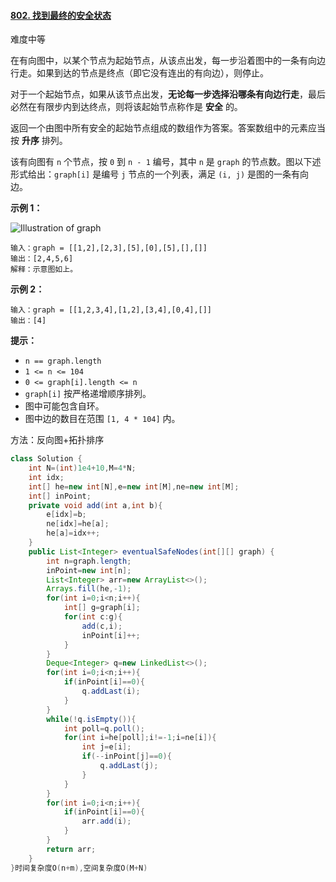 #### [802. 找到最终的安全状态](https://leetcode-cn.com/problems/find-eventual-safe-states/)

难度中等

在有向图中，以某个节点为起始节点，从该点出发，每一步沿着图中的一条有向边行走。如果到达的节点是终点（即它没有连出的有向边），则停止。

对于一个起始节点，如果从该节点出发，**无论每一步选择沿哪条有向边行走**，最后必然在有限步内到达终点，则将该起始节点称作是 **安全** 的。

返回一个由图中所有安全的起始节点组成的数组作为答案。答案数组中的元素应当按 **升序** 排列。

该有向图有 `n` 个节点，按 `0` 到 `n - 1` 编号，其中 `n` 是 `graph` 的节点数。图以下述形式给出：`graph[i]` 是编号 `j` 节点的一个列表，满足 `(i, j)` 是图的一条有向边。

**示例 1：**

![Illustration of graph](https://s3-lc-upload.s3.amazonaws.com/uploads/2018/03/17/picture1.png)

```
输入：graph = [[1,2],[2,3],[5],[0],[5],[],[]]
输出：[2,4,5,6]
解释：示意图如上。
```

**示例 2：**

```
输入：graph = [[1,2,3,4],[1,2],[3,4],[0,4],[]]
输出：[4]
```

**提示：**

- `n == graph.length`
- `1 <= n <= 104`
- `0 <= graph[i].length <= n`
- `graph[i]` 按严格递增顺序排列。
- 图中可能包含自环。
- 图中边的数目在范围 `[1, 4 * 104]` 内。

方法：反向图+拓扑排序

```java
class Solution {
    int N=(int)1e4+10,M=4*N;
    int idx;
    int[] he=new int[N],e=new int[M],ne=new int[M];
    int[] inPoint;
    private void add(int a,int b){
        e[idx]=b;
        ne[idx]=he[a];
        he[a]=idx++;
    }
    public List<Integer> eventualSafeNodes(int[][] graph) {
        int n=graph.length;
        inPoint=new int[n];
        List<Integer> arr=new ArrayList<>();
        Arrays.fill(he,-1);
        for(int i=0;i<n;i++){
            int[] g=graph[i];
            for(int c:g){
                add(c,i);
                inPoint[i]++;
            }
        }
        Deque<Integer> q=new LinkedList<>();
        for(int i=0;i<n;i++){
            if(inPoint[i]==0){
                q.addLast(i);
            }
        }
        while(!q.isEmpty()){
            int poll=q.poll();
            for(int i=he[poll];i!=-1;i=ne[i]){
                int j=e[i];
                if(--inPoint[j]==0){
                    q.addLast(j);
                }
            }
        }
        for(int i=0;i<n;i++){
            if(inPoint[i]==0){
                arr.add(i);
            }
        }
        return arr;
    }
}时间复杂度O(n+m),空间复杂度O(M+N)
```


